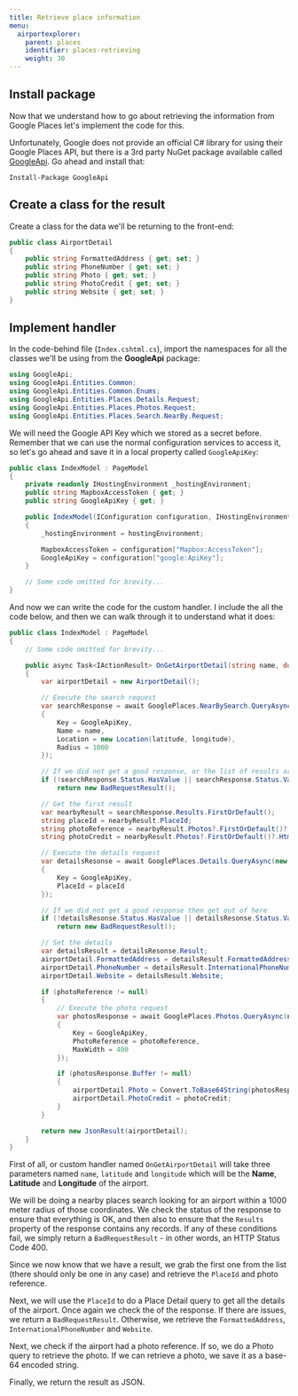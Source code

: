 ```yaml
---
title: Retrieve place information
menu: 
  airportexplorer:
    parent: places
    identifier: places-retrieving
    weight: 30
---
```


## Install package

Now that we understand how to go about retrieving the information from Google Places let's implement the code for this.

Unfortunately, Google does not provide an official C# library for using their Google Places API, but there is a 3rd party NuGet package available called [GoogleApi](https://www.nuget.org/packages/googleapi). Go ahead and install that:

```text
Install-Package GoogleApi
```

## Create a class for the result

Create a class for the data we'll be returning to the front-end:

```csharp
public class AirportDetail
{
    public string FormattedAddress { get; set; }
    public string PhoneNumber { get; set; }
    public string Photo { get; set; }
    public string PhotoCredit { get; set; }
    public string Website { get; set; }
}
```

## Implement handler

In the code-behind file (`Index.cshtml.cs`), import the namespaces for all the classes we'll be using from the **GoogleApi** package:

```csharp
using GoogleApi;
using GoogleApi.Entities.Common;
using GoogleApi.Entities.Common.Enums;
using GoogleApi.Entities.Places.Details.Request;
using GoogleApi.Entities.Places.Photos.Request;
using GoogleApi.Entities.Places.Search.NearBy.Request;
```

We will need the Google API Key which we stored as a secret before. Remember that we can use the normal configuration services to access it, so let's go ahead and save it in a local property called `GoogleApiKey`:
 
```csharp
public class IndexModel : PageModel
{
    private readonly IHostingEnvironment _hostingEnvironment;
    public string MapboxAccessToken { get; }
    public string GoogleApiKey { get; }

    public IndexModel(IConfiguration configuration, IHostingEnvironment hostingEnvironment)
    {
        _hostingEnvironment = hostingEnvironment;

        MapboxAccessToken = configuration["Mapbox:AccessToken"];
        GoogleApiKey = configuration["google:ApiKey"];
    }

    // Some code omitted for brevity...
}
```

And now we can write the code for the custom handler. I include the all the code below, and then we can walk through it to understand what it does:

```csharp
public class IndexModel : PageModel
{
    // Some code omitted for brevity...

    public async Task<IActionResult> OnGetAirportDetail(string name, double latitude, double longitude)
    {
        var airportDetail = new AirportDetail();

        // Execute the search request
        var searchResponse = await GooglePlaces.NearBySearch.QueryAsync(new PlacesNearBySearchRequest
        {
            Key = GoogleApiKey,
            Name = name,
            Location = new Location(latitude, longitude),
            Radius = 1000
        });

        // If we did not get a good response, or the list of results are empty then get out of here
        if (!searchResponse.Status.HasValue || searchResponse.Status.Value != Status.Ok || !searchResponse.Results.Any())
            return new BadRequestResult();

        // Get the first result
        var nearbyResult = searchResponse.Results.FirstOrDefault();
        string placeId = nearbyResult.PlaceId;
        string photoReference = nearbyResult.Photos?.FirstOrDefault()?.PhotoReference;
        string photoCredit = nearbyResult.Photos?.FirstOrDefault()?.HtmlAttributions.FirstOrDefault();

        // Execute the details request
        var detailsResonse = await GooglePlaces.Details.QueryAsync(new PlacesDetailsRequest
        {
            Key = GoogleApiKey,
            PlaceId = placeId
        });

        // If we did not get a good response then get out of here
        if (!detailsResonse.Status.HasValue || detailsResonse.Status.Value != Status.Ok)
            return new BadRequestResult();

        // Set the details
        var detailsResult = detailsResonse.Result;
        airportDetail.FormattedAddress = detailsResult.FormattedAddress;
        airportDetail.PhoneNumber = detailsResult.InternationalPhoneNumber;
        airportDetail.Website = detailsResult.Website;

        if (photoReference != null)
        {
            // Execute the photo request
            var photosResponse = await GooglePlaces.Photos.QueryAsync(new PlacesPhotosRequest
            {
                Key = GoogleApiKey,
                PhotoReference = photoReference,
                MaxWidth = 400
            });

            if (photosResponse.Buffer != null)
            {
                airportDetail.Photo = Convert.ToBase64String(photosResponse.Buffer);
                airportDetail.PhotoCredit = photoCredit;
            }
        }

        return new JsonResult(airportDetail);
    }
}
```

First of all, or custom handler named `OnGetAirportDetail` will take three parameters named `name`, `latitude` and `longitude` which will be the **Name**, **Latitude** and **Longitude** of the airport. 

We will be doing a nearby places search looking for an airport within a 1000 meter radius of those coordinates. We check the status of the response to ensure that everything is OK, and then also to ensure that the `Results` property of the response contains any records. If any of these conditions fail, we simply return a `BadRequestResult` - in other words, an HTTP Status Code 400.

Since we now know that we have a result, we grab the first one from the list (there should only be one in any case) and retrieve the `PlaceId` and photo reference.

Next, we will use the `PlaceId` to do a Place Detail query to get all the details of the airport. Once again we check the of the response. If there are issues, we return a `BadRequestResult`. Otherwise, we retrieve the `FormattedAddress`, `InternationalPhoneNumber` and `Website`.

Next, we check if the airport had a photo reference. If so, we do a Photo query to retrieve the photo. If we can retrieve a photo, we save it as a base-64 encoded string.

Finally, we return the result as JSON. 
